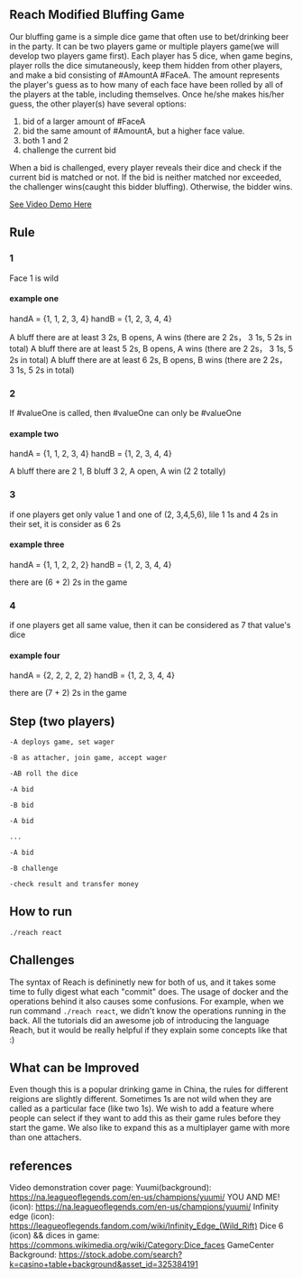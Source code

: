 ## Reach Modified Bluffing Game

Our bluffing game is a simple dice game that often use to bet/drinking beer in the party. It can be two players game or multiple players game(we will develop two players game first). Each player has 5 dice, when game begins, player rolls the dice simutaneously, keep them hidden from other players, and make a bid consisting of #AmountA #FaceA. The amount represents the player's guess as to how many of each face have been rolled by all of the players at the table, including themselves. Once he/she makes his/her guess, the other player(s) have several options: 

1. bid of a larger amount of #FaceA 
2. bid the same amount of #AmountA, but a higher face value. 
3. both 1 and 2
4. challenge the current bid

When a bid is challenged, every player reveals their dice and check if the current bid is matched or not. If the bid is neither matched nor exceeded, the challenger wins(caught this bidder bluffing). Otherwise, the bidder wins. 

[See Video Demo Here](https://www.google.com "Demo Video")

## Rule

### 1
Face 1 is wild
#### example one
handA = {1, 1, 2, 3, 4}
handB = {1, 2, 3, 4, 4}

A bluff there are at least 3 2s, B opens, A wins (there are 2 2s， 3 1s, 5 2s in total)
A bluff there are at least 5 2s, B opens, A wins (there are 2 2s， 3 1s, 5 2s in total)
A bluff there are at least 6 2s, B opens, B wins (there are 2 2s， 3 1s, 5 2s in total)

### 2

If #valueOne is called, then #valueOne can only be #valueOne

#### example two
handA = {1, 1, 2, 3, 4}
handB = {1, 2, 3, 4, 4}

A bluff there are 2 1, B bluff 3 2, A open, A win (2 2 totally)

### 3

if one players get only value 1 and one of (2, 3,4,5,6), lile 1 1s and 4 2s in their set, it is consider as 6 2s

#### example three
handA = {1, 1, 2, 2, 2}
handB = {1, 2, 3, 4, 4}

there are (6 + 2) 2s in the game


### 4

if one players get all same value, then it can be considered as 7 that value's dice

#### example four
handA = {2, 2, 2, 2, 2}
handB = {1, 2, 3, 4, 4}

there are (7 + 2) 2s in the game

## Step (two players)
    -A deploys game, set wager

    -B as attacher, join game, accept wager

    -AB roll the dice 

    -A bid

    -B bid

    -A bid

    ...

    -A bid

    -B challenge

    -check result and transfer money

## How to run 

`./reach react`

## Challenges
The syntax of Reach is defininetly new for both of us, and it takes some time to fully digest what each "commit" does. 
The usage of docker and the operations behind it also causes some confusions. For example, when we run command `./reach react`, we didn't know the operations  running in the back. All the tutorials did an awesome job of introducing the language Reach, but it would be really helpful if they explain some concepts like that :) 

## What can be Improved 
Even though this is a popular drinking game in China, the rules for different reigions are slightly different. Sometimes 1s are not wild when they are called as a particular face (like two 1s). We wish to add a feature where people can select if they want to add this as their game rules before they start the game. We also like to expand this as a multiplayer game with more than one attachers. 

## references 
Video demonstration cover page:
Yuumi(background): https://na.leagueoflegends.com/en-us/champions/yuumi/
YOU AND ME!(icon): https://na.leagueoflegends.com/en-us/champions/yuumi/
Infinity edge (icon): https://leagueoflegends.fandom.com/wiki/Infinity_Edge_(Wild_Rift)
Dice 6 (icon) && dices in game: https://commons.wikimedia.org/wiki/Category:Dice_faces
GameCenter Background: https://stock.adobe.com/search?k=casino+table+background&asset_id=325384191

